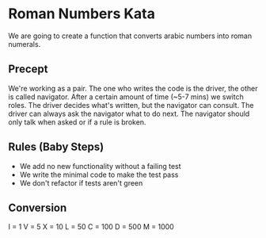 # Roman Numbers Kata

We are going to create a function that converts arabic numbers into roman numerals.

## Precept

We're working as a pair. The one who writes the code is the driver, the other is called navigator. After a certain amount of time (~5-7 mins) we switch roles. The driver decides what's written, but the navigator can consult. The driver can always ask the navigator what to do next. The navigator should only talk when asked or if a rule is broken.

## Rules (Baby Steps)

- We add no new functionality without a failing test
- We write the minimal code to make the test pass
- We don't refactor if tests aren't green

## Conversion

I = 1
V = 5
X = 10
L = 50
C = 100
D = 500
M = 1000

